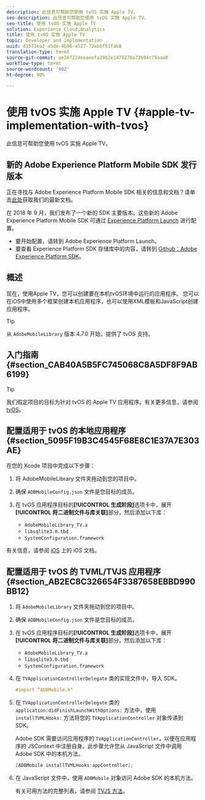 ```yaml
---
description: 此信息可帮助您使用 tvOS 实施 Apple TV。
seo-description: 此信息可帮助您使用 tvOS 实施 Apple TV。
seo-title: 使用 tvOS 实施 Apple TV
solution: Experience Cloud,Analytics
title: 使用 tvOS 实施 Apple TV
topic: Developer and implementation
uuid: d1571ea2-a5de-4b96-a527-72abbf51fab8
translation-type: tm+mt
source-git-commit: ae16f224eeaeefa29b2e1479270a72694c79aaa0
workflow-type: tm+mt
source-wordcount: '402'
ht-degree: 90%

---
```



# 使用 tvOS 实施 Apple TV {#apple-tv-implementation-with-tvos}

此信息可帮助您使用 tvOS 实施 Apple TV。

## 新的 Adobe Experience Platform Mobile SDK 发行版本

正在寻找与 Adobe Experience Platform Mobile SDK 相关的信息和文档？请单击[此处](https://aep-sdks.gitbook.io/docs/)获取我们的最新文档。

在 2018 年 9 月，我们发布了一个新的 SDK 主要版本。这些新的 Adobe Experience Platform Mobile SDK 可通过 [Experience Platform Launch](https://www.adobe.com/cn/experience-platform/launch.html) 进行配置。

* 要开始配置，请转到 Adobe Experience Platform Launch。
* 要查看 Experience Platform SDK 存储库中的内容，请转到 [Github：Adobe Experience Platform SDK](https://github.com/Adobe-Marketing-Cloud/acp-sdks)。

## 概述

现在，使用Apple TV，您可以创建要在本机tvOS环境中运行的应用程序。 您可以在iOS中使用多个框架创建本机应用程序，也可以使用XML模板和JavaScript创建应用程序。

>[!TIP]
>
>从 `AdobeMobileLibrary` 版本 4.7.0 开始，提供了 tvOS 支持。

## 入门指南 {#section_CAB40A5B5FC745068C8A5DF8F9AB6199}

>[!TIP]
>
>我们假定项目的目标为针对 tvOS 的 Apple TV 应用程序。有关更多信息，请参阅 [tvOS](https://developer.apple.com/tvos/documentation/)。

## 配置适用于 tvOS 的本地应用程序 {#section_5095F19B3C4545F68E8C1E37A7E303AE}

在您的 Xcode 项目中完成以下步骤：

1. 将 AdobeMobileLibrary 文件夹拖动到您的项目中。
1. 确保 `ADBMobileConfig.json` 文件是您目标的成员。
1. 在 tvOS 应用程序目标的&#x200B;**[!UICONTROL 生成阶段]**&#x200B;选项卡中，展开&#x200B;**[!UICONTROL 将二进制文件与库关联]**&#x200B;部分，然后添加以下库：

   * `AdobeMobileLibrary_TV.a`
   * `libsqlite3.0.tbd`
   * `SystemConfiguration.framework`

有关信息，请参阅 [iOS](https://developer.apple.com/ios/resources/) 上的 iOS 文档。

## 配置适用于 tvOS 的 TVML/TVJS 应用程序 {#section_AB2EC8C326654F3387658EBBD990BB12}

1. 将 `AdobeMobileLibrary` 文件夹拖动到您的项目中。
1. 确保 `ADBMobileConfig.json` 文件是您目标的成员。
1. 在 tvOS 应用程序目标的&#x200B;**[!UICONTROL 生成阶段]**&#x200B;选项卡中，展开&#x200B;**[!UICONTROL 将二进制文件与库关联]**&#x200B;部分，然后添加以下库：

   * `AdobeMobileLibrary_TV.a`
   * `libsqlite3.0.tbd`
   * `SystemConfiguration.framework`

1. 在 `TVApplicationControllerDelegate` 类的实现文件中，导入 SDK。

   ```objective-c
   #import “ADBMobile.h"
   ```

1. 在 `TVApplicationControllerDelegate` 类的 `application:didFinishLaunchWithOptions:` 方法中，使用 `installTVMLHooks:` 方法将您的 `TVApplicationController` 对象传递到 SDK。

   Adobe SDK 需要访问应用程序的 `TVApplicationController`，以便在应用程序的 JSContext 中注册自身。此步骤允许您从 JavaScript 文件中调用 Adobe SDK 中的本机方法。

   ```objective-c
   [ADBMobile installTVMLHooks:appController];
   ```

1. 在 JavaScript 文件中，使用 `ADBMobile` 对象访问 Adobe SDK 的本机方法。

   有关可用方法的完整列表，请参阅 [TVJS 方法](/help/ios/apple-tv-implementation-tvos/tvjs-methods.md)。

